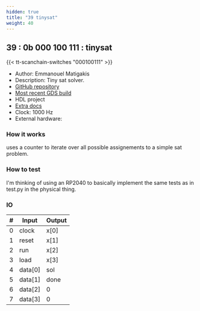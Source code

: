 ```yaml
---
hidden: true
title: "39 tinysat"
weight: 40
---
```


## 39 : 0b 000 100 111 : tinysat

{{< tt-scanchain-switches "000100111" >}}

* Author: Emmanouel Matigakis
* Description: Tiny sat solver.
* [GitHub repository](https://github.com/emmatigakis/tt03-tinysat)
* [Most recent GDS build](https://github.com/emmatigakis/tt03-tinysat/actions/runs/4716201039)
* HDL project
* [Extra docs]()
* Clock: 1000 Hz
* External hardware: 



### How it works

uses a counter to iterate over all possible assignements to a simple sat problem.


### How to test

I'm thinking of using an RP2040 to basically implement the same tests as in test.py in the physical thing.


### IO

| # | Input        | Output       |
|---|--------------|--------------|
| 0 | clock  | x[0] |
| 1 | reset  | x[1] |
| 2 | run  | x[2] |
| 3 | load  | x[3] |
| 4 | data[0]  | sol |
| 5 | data[1]  | done |
| 6 | data[2]  | 0 |
| 7 | data[3]  | 0 |
